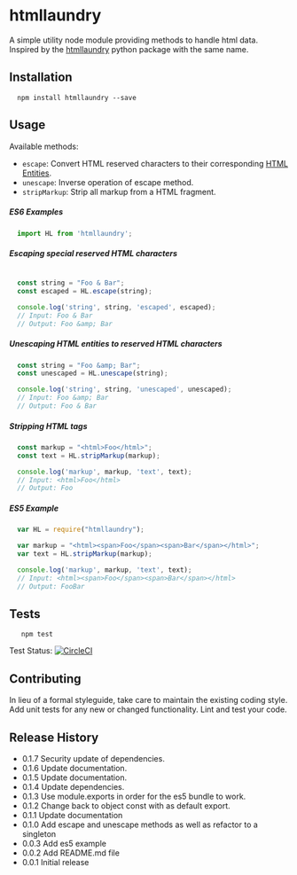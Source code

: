 htmllaundry 
=========

A simple utility node module providing methods to handle html data. Inspired by the [htmllaundry](https://pypi.python.org/pypi/htmllaundry) python package with the same name.

## Installation

```shell
  npm install htmllaundry --save
```

## Usage

Available methods: 
- `escape`: Convert HTML reserved characters to their corresponding [HTML Entities](https://www.w3schools.com/html/html_entities.asp). 
- `unescape`: Inverse operation of escape method.
- `stripMarkup`: Strip all markup from a HTML fragment.

##### ES6 Examples
```js
  import HL from 'htmllaundry';
```
##### Escaping special reserved HTML characters
```js
 
  const string = "Foo & Bar";
  const escaped = HL.escape(string);

  console.log('string', string, 'escaped', escaped);
  // Input: Foo & Bar
  // Output: Foo &amp; Bar
```

##### Unescaping HTML entities to reserved HTML characters
```js
  const string = "Foo &amp; Bar";
  const unescaped = HL.unescape(string);

  console.log('string', string, 'unescaped', unescaped);
  // Input: Foo &amp; Bar
  // Output: Foo & Bar
```

##### Stripping HTML tags
```js
  const markup = "<html>Foo</html>";
  const text = HL.stripMarkup(markup);

  console.log('markup', markup, 'text', text);
  // Input: <html>Foo</html>
  // Output: Foo
```

##### ES5 Example
```js
  var HL = require("htmllaundry");

  var markup = "<html><span>Foo</span><span>Bar</span></html>";
  var text = HL.stripMarkup(markup);

  console.log('markup', markup, 'text', text);
  // Input: <html><span>Foo</span><span>Bar</span></html>
  // Output: FooBar
```

## Tests

```shell
   npm test
```
Test Status: [![CircleCI](https://circleci.com/gh/redian/htmllaundry/tree/master.svg?style=svg)](https://circleci.com/gh/redian/htmllaundry/tree/master)

## Contributing

In lieu of a formal styleguide, take care to maintain the existing coding style.
Add unit tests for any new or changed functionality. Lint and test your code.

## Release History
* 0.1.7 Security update of dependencies.
* 0.1.6 Update documentation.
* 0.1.5 Update documentation.
* 0.1.4 Update dependencies.
* 0.1.3 Use module.exports in order for the es5 bundle to work.
* 0.1.2 Change back to object const with as default export.
* 0.1.1 Update documentation
* 0.1.0 Add escape and unescape methods as well as refactor to a singleton 
* 0.0.3 Add es5 example
* 0.0.2 Add README.md file
* 0.0.1 Initial release
